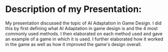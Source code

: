 # Description of my Presentation:

My presentation discussed the topic of AI Adaptation in Game Design. 
I did this by first defining what AI Adaptation in game design is and the 4 most commonly used methods.
I then elaborated on each method used and gave an example of a game in which it is used. I further elaborated how it worked in the game as well as how
it improved the game's design overall.
